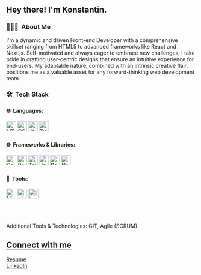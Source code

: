 <h2>Hey there! I'm Konstantin.</h2>

<h3>👨🏻‍💻 &nbsp;About Me</h3>
<p>
  I'm a dynamic and driven Front-end Developer with a comprehensive skillset ranging from HTML5 to advanced frameworks like React and Next.js.
  Self-motivated and always eager to embrace new challenges, I take pride in crafting user-centric designs that ensure an intuitive experience for end-users.
  My adaptable nature, combined with an intrinsic creative flair, positions me as a valuable asset for any forward-thinking web development team.
</p>

<h3>🛠 &nbsp;Tech Stack</h3>

<h4>🌐 &nbsp;Languages:</h4>
<img align="left" alt="HTML5" width="26px" src="https://cdn.jsdelivr.net/gh/devicons/devicon/icons/html5/html5-original.svg" />
<img align="left" alt="CSS3" width="26px" src="https://cdn.jsdelivr.net/gh/devicons/devicon/icons/css3/css3-original.svg" />
<img align="left" alt="JavaScript" width="26px" src="https://cdn.jsdelivr.net/gh/devicons/devicon/icons/javascript/javascript-original.svg" />
<img align="left" alt="Typescript" width="26px" src="https://img.icons8.com/fluency/48/typescript--v1.png" />
<br/><br/>

<h4>🌐 &nbsp;Frameworks & Libraries:</h4>
<img align="left" alt="Sass" width="26px" src="https://cdn.jsdelivr.net/gh/devicons/devicon/icons/sass/sass-original.svg" />
<img align="left" alt="Bootstrap" width="26px" src="https://img.icons8.com/color/48/bootstrap.png" />
<img align="left" alt="TailwindCSS" width="26px" src="https://img.icons8.com/fluency/48/tailwind_css.png" />
<img align="left" alt="Jquery" width="26px" src="https://img.icons8.com/ios-filled/50/000000/jquery.png" />
<img align="left" alt="React" width="26px" src="https://cdn.jsdelivr.net/gh/devicons/devicon/icons/react/react-original.svg" />
<img align="left" alt="NextJs" width="26px" src="https://img.icons8.com/nolan/64/1A6DFF/C822FF/nextjs.png" />
<br/><br/>

<h4>🔧 &nbsp;Tools:</h4>
<p>
<img align="left" alt="Visual Studio Code" width="26px" src="https://cdn.jsdelivr.net/gh/devicons/devicon/icons/vscode/vscode-original.svg" />
<img width="26px"  src="https://img.icons8.com/color/48/windows-10.png" alt="windows-10"/>
<img width="26px" " src="https://img.icons8.com/color/48/linux--v1.png" alt="linux--v1"/>  
</p>
<br/><br/>
<p>Additional Tools & Technologies: GIT, Agile (SCRUM).</p>

<h2><a href="https://github.com/tinko32/Konstantin-Vchkov" target="_blank">Connect with me</a></h2>
<a href="https://www.docdroid.net/E3wDGwL" target="_blank">Resume</a><br/>
<a href="https://www.linkedin.com/in/konstantin-vchkov-b39200210/" target="_blank">LinkedIn</a>

